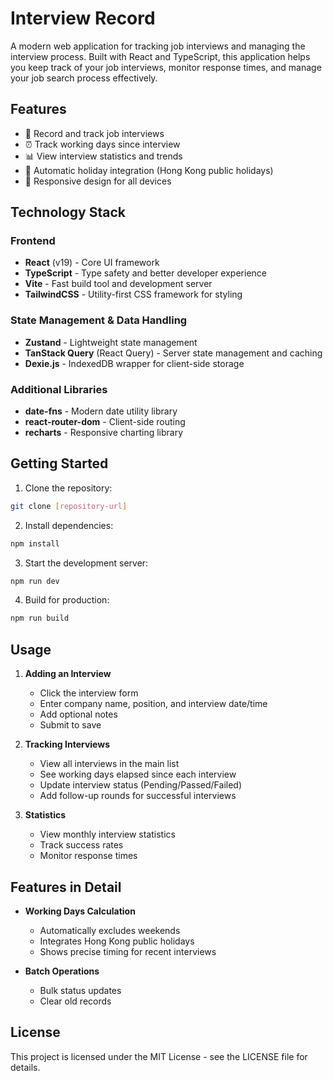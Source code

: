 # Interview Record

A modern web application for tracking job interviews and managing the interview process. Built with React and TypeScript, this application helps you keep track of your job interviews, monitor response times, and manage your job search process effectively.

## Features

- 📝 Record and track job interviews
- ⏰ Track working days since interview
- 📊 View interview statistics and trends
- 📅 Automatic holiday integration (Hong Kong public holidays)
- 📱 Responsive design for all devices

## Technology Stack

### Frontend

- **React** (v19) - Core UI framework
- **TypeScript** - Type safety and better developer experience
- **Vite** - Fast build tool and development server
- **TailwindCSS** - Utility-first CSS framework for styling

### State Management & Data Handling

- **Zustand** - Lightweight state management
- **TanStack Query** (React Query) - Server state management and caching
- **Dexie.js** - IndexedDB wrapper for client-side storage

### Additional Libraries

- **date-fns** - Modern date utility library
- **react-router-dom** - Client-side routing
- **recharts** - Responsive charting library

## Getting Started

1. Clone the repository:

```bash
git clone [repository-url]
```

2. Install dependencies:

```bash
npm install
```

3. Start the development server:

```bash
npm run dev
```

4. Build for production:

```bash
npm run build
```

## Usage

1. **Adding an Interview**

   - Click the interview form
   - Enter company name, position, and interview date/time
   - Add optional notes
   - Submit to save

2. **Tracking Interviews**

   - View all interviews in the main list
   - See working days elapsed since each interview
   - Update interview status (Pending/Passed/Failed)
   - Add follow-up rounds for successful interviews

3. **Statistics**
   - View monthly interview statistics
   - Track success rates
   - Monitor response times

## Features in Detail

- **Working Days Calculation**

  - Automatically excludes weekends
  - Integrates Hong Kong public holidays
  - Shows precise timing for recent interviews

- **Batch Operations**
  - Bulk status updates
  - Clear old records

## License

This project is licensed under the MIT License - see the LICENSE file for details.
